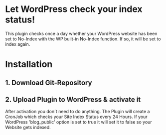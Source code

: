 # Let WordPress check your index status!

This plugin checks once a day whether your WordPress website has been set to No-Index with the WP built-in No-Index function. If so, it will be set to index again.


# Installation


## 1. Download Git-Repository


## 2. Upload Plugin to WordPress & activate it

After activation you don´t need to do anything. The Plugin will create a CronJob which checks your Site Index Status every 24 Hours. If your WordPress 'blog_public' option is set to true it will set it to false so your Website gets indexed.


